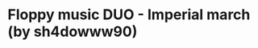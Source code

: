 <!--
id: 10830770268
link: http://tumblr.atmos.org/post/10830770268/floppy-music-duo-imperial-march-by-sh4dowww90
slug: floppy-music-duo-imperial-march-by-sh4dowww90
date: Thu Sep 29 2011 18:31:59 GMT-0700 (PDT)
publish: 2011-09-029
tags: 
title: Floppy music DUO - Imperial march (by sh4dowww90)
-->


Floppy music DUO - Imperial march (by sh4dowww90)
=================================================



